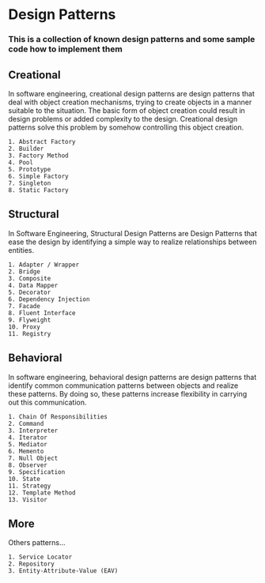# Design Patterns
### This is a collection of known design patterns and some sample code how to implement them

## Creational
In software engineering, creational design patterns are design patterns that deal with object creation mechanisms, trying to create objects in a manner suitable to the situation. The basic form of object creation could result in design problems or added complexity to the design. Creational design patterns solve this problem by somehow controlling this object creation.

```
1. Abstract Factory
2. Builder
3. Factory Method
4. Pool
5. Prototype
6. Simple Factory
7. Singleton
8. Static Factory
```
## Structural
In Software Engineering, Structural Design Patterns are Design Patterns that ease the design by identifying a simple way to realize relationships between entities.

```
1. Adapter / Wrapper
2. Bridge
3. Composite
4. Data Mapper
5. Decorator
6. Dependency Injection
7. Facade
8. Fluent Interface
9. Flyweight
10. Proxy
11. Registry
```
## Behavioral
In software engineering, behavioral design patterns are design patterns that identify common communication patterns between objects and realize these patterns. By doing so, these patterns increase flexibility in carrying out this communication.
```
1. Chain Of Responsibilities
2. Command
3. Interpreter
4. Iterator
5. Mediator
6. Memento
7. Null Object
8. Observer
9. Specification
10. State
11. Strategy
12. Template Method
13. Visitor
```

## More
Others patterns...
```
1. Service Locator
2. Repository
3. Entity-Attribute-Value (EAV)
```